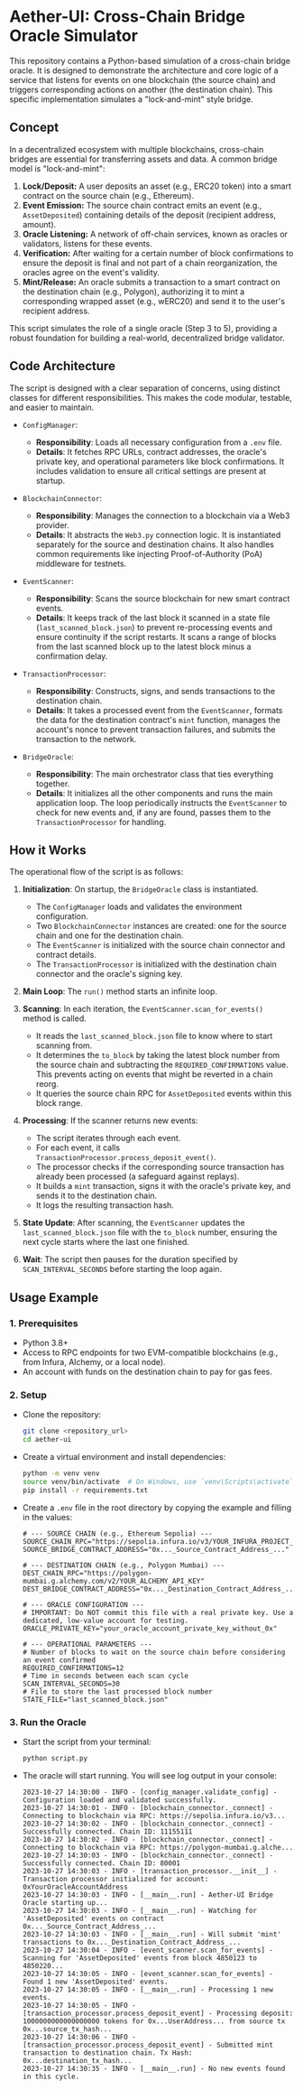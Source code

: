 # Aether-UI: Cross-Chain Bridge Oracle Simulator

This repository contains a Python-based simulation of a cross-chain bridge oracle. It is designed to demonstrate the architecture and core logic of a service that listens for events on one blockchain (the source chain) and triggers corresponding actions on another (the destination chain). This specific implementation simulates a "lock-and-mint" style bridge.

## Concept

In a decentralized ecosystem with multiple blockchains, cross-chain bridges are essential for transferring assets and data. A common bridge model is "lock-and-mint":

1.  **Lock/Deposit:** A user deposits an asset (e.g., ERC20 token) into a smart contract on the source chain (e.g., Ethereum).
2.  **Event Emission:** The source chain contract emits an event (e.g., `AssetDeposited`) containing details of the deposit (recipient address, amount).
3.  **Oracle Listening:** A network of off-chain services, known as oracles or validators, listens for these events.
4.  **Verification:** After waiting for a certain number of block confirmations to ensure the deposit is final and not part of a chain reorganization, the oracles agree on the event's validity.
5.  **Mint/Release:** An oracle submits a transaction to a smart contract on the destination chain (e.g., Polygon), authorizing it to mint a corresponding wrapped asset (e.g., wERC20) and send it to the user's recipient address.

This script simulates the role of a single oracle (Step 3 to 5), providing a robust foundation for building a real-world, decentralized bridge validator.

## Code Architecture

The script is designed with a clear separation of concerns, using distinct classes for different responsibilities. This makes the code modular, testable, and easier to maintain.

-   `ConfigManager`:
    -   **Responsibility**: Loads all necessary configuration from a `.env` file.
    -   **Details**: It fetches RPC URLs, contract addresses, the oracle's private key, and operational parameters like block confirmations. It includes validation to ensure all critical settings are present at startup.

-   `BlockchainConnector`:
    -   **Responsibility**: Manages the connection to a blockchain via a Web3 provider.
    -   **Details**: It abstracts the `Web3.py` connection logic. It is instantiated separately for the source and destination chains. It also handles common requirements like injecting Proof-of-Authority (PoA) middleware for testnets.

-   `EventScanner`:
    -   **Responsibility**: Scans the source blockchain for new smart contract events.
    -   **Details**: It keeps track of the last block it scanned in a state file (`last_scanned_block.json`) to prevent re-processing events and ensure continuity if the script restarts. It scans a range of blocks from the last scanned block up to the latest block minus a confirmation delay.

-   `TransactionProcessor`:
    -   **Responsibility**: Constructs, signs, and sends transactions to the destination chain.
    -   **Details**: It takes a processed event from the `EventScanner`, formats the data for the destination contract's `mint` function, manages the account's nonce to prevent transaction failures, and submits the transaction to the network.

-   `BridgeOracle`:
    -   **Responsibility**: The main orchestrator class that ties everything together.
    -   **Details**: It initializes all the other components and runs the main application loop. The loop periodically instructs the `EventScanner` to check for new events and, if any are found, passes them to the `TransactionProcessor` for handling.

## How it Works

The operational flow of the script is as follows:

1.  **Initialization**: On startup, the `BridgeOracle` class is instantiated.
    -   The `ConfigManager` loads and validates the environment configuration.
    -   Two `BlockchainConnector` instances are created: one for the source chain and one for the destination chain.
    -   The `EventScanner` is initialized with the source chain connector and contract details.
    -   The `TransactionProcessor` is initialized with the destination chain connector and the oracle's signing key.

2.  **Main Loop**: The `run()` method starts an infinite loop.

3.  **Scanning**: In each iteration, the `EventScanner.scan_for_events()` method is called.
    -   It reads the `last_scanned_block.json` file to know where to start scanning from.
    -   It determines the `to_block` by taking the latest block number from the source chain and subtracting the `REQUIRED_CONFIRMATIONS` value. This prevents acting on events that might be reverted in a chain reorg.
    -   It queries the source chain RPC for `AssetDeposited` events within this block range.

4.  **Processing**: If the scanner returns new events:
    -   The script iterates through each event.
    -   For each event, it calls `TransactionProcessor.process_deposit_event()`.
    -   The processor checks if the corresponding source transaction has already been processed (a safeguard against replays).
    -   It builds a `mint` transaction, signs it with the oracle's private key, and sends it to the destination chain.
    -   It logs the resulting transaction hash.

5.  **State Update**: After scanning, the `EventScanner` updates the `last_scanned_block.json` file with the `to_block` number, ensuring the next cycle starts where the last one finished.

6.  **Wait**: The script then pauses for the duration specified by `SCAN_INTERVAL_SECONDS` before starting the loop again.

## Usage Example

### 1. Prerequisites

-   Python 3.8+
-   Access to RPC endpoints for two EVM-compatible blockchains (e.g., from Infura, Alchemy, or a local node).
-   An account with funds on the destination chain to pay for gas fees.

### 2. Setup

-   Clone the repository:
    ```bash
    git clone <repository_url>
    cd aether-ui
    ```

-   Create a virtual environment and install dependencies:
    ```bash
    python -m venv venv
    source venv/bin/activate  # On Windows, use `venv\Scripts\activate`
    pip install -r requirements.txt
    ```

-   Create a `.env` file in the root directory by copying the example and filling in the values:
    ```env
    # --- SOURCE CHAIN (e.g., Ethereum Sepolia) ---
    SOURCE_CHAIN_RPC="https://sepolia.infura.io/v3/YOUR_INFURA_PROJECT_ID"
    SOURCE_BRIDGE_CONTRACT_ADDRESS="0x..._Source_Contract_Address_..."

    # --- DESTINATION CHAIN (e.g., Polygon Mumbai) ---
    DEST_CHAIN_RPC="https://polygon-mumbai.g.alchemy.com/v2/YOUR_ALCHEMY_API_KEY"
    DEST_BRIDGE_CONTRACT_ADDRESS="0x..._Destination_Contract_Address_..."

    # --- ORACLE CONFIGURATION ---
    # IMPORTANT: Do NOT commit this file with a real private key. Use a dedicated, low-value account for testing.
    ORACLE_PRIVATE_KEY="your_oracle_account_private_key_without_0x"

    # --- OPERATIONAL PARAMETERS ---
    # Number of blocks to wait on the source chain before considering an event confirmed
    REQUIRED_CONFIRMATIONS=12
    # Time in seconds between each scan cycle
    SCAN_INTERVAL_SECONDS=30
    # File to store the last processed block number
    STATE_FILE="last_scanned_block.json"
    ```

### 3. Run the Oracle

-   Start the script from your terminal:
    ```bash
    python script.py
    ```

-   The oracle will start running. You will see log output in your console:
    ```
    2023-10-27 14:30:00 - INFO - [config_manager.validate_config] - Configuration loaded and validated successfully.
    2023-10-27 14:30:01 - INFO - [blockchain_connector._connect] - Connecting to blockchain via RPC: https://sepolia.infura.io/v3... 
    2023-10-27 14:30:02 - INFO - [blockchain_connector._connect] - Successfully connected. Chain ID: 11155111
    2023-10-27 14:30:02 - INFO - [blockchain_connector._connect] - Connecting to blockchain via RPC: https://polygon-mumbai.g.alche...
    2023-10-27 14:30:03 - INFO - [blockchain_connector._connect] - Successfully connected. Chain ID: 80001
    2023-10-27 14:30:03 - INFO - [transaction_processor.__init__] - Transaction processor initialized for account: 0xYourOracleAccountAddress
    2023-10-27 14:30:03 - INFO - [__main__.run] - Aether-UI Bridge Oracle starting up...
    2023-10-27 14:30:03 - INFO - [__main__.run] - Watching for 'AssetDeposited' events on contract 0x..._Source_Contract_Address_...
    2023-10-27 14:30:03 - INFO - [__main__.run] - Will submit 'mint' transactions to 0x..._Destination_Contract_Address_...
    2023-10-27 14:30:04 - INFO - [event_scanner.scan_for_events] - Scanning for 'AssetDeposited' events from block 4850123 to 4850220...
    2023-10-27 14:30:05 - INFO - [event_scanner.scan_for_events] - Found 1 new 'AssetDeposited' events.
    2023-10-27 14:30:05 - INFO - [__main__.run] - Processing 1 new events.
    2023-10-27 14:30:05 - INFO - [transaction_processor.process_deposit_event] - Processing deposit: 1000000000000000000 tokens for 0x...UserAddress... from source tx 0x...source_tx_hash...
    2023-10-27 14:30:06 - INFO - [transaction_processor.process_deposit_event] - Submitted mint transaction to destination chain. Tx Hash: 0x...destination_tx_hash...
    2023-10-27 14:30:35 - INFO - [__main__.run] - No new events found in this cycle.
    ```
